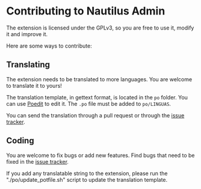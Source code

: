 # Contributing to Nautilus Admin

The extension is licensed under the GPLv3, so you are free to use it, modify it
and improve it.

Here are some ways to contribute:

## Translating

The extension needs to be translated to more languages. You are welcome to
translate it to yours!

The translation template, in gettext format, is located in the `po` folder.
You can use [Poedit](https://poedit.net) to edit it. The `.po` file must be added to `po/LINGUAS`.

You can send the translation through a pull request or through
the [issue tracker](https://github.com/nautilus-admin/nautilus-admin/issues).

## Coding

You are welcome to fix bugs or add new features.
Find bugs that need to be fixed in the [issue tracker](https://github.com/nautilus-admin/nautilus-admin/issues).

If you add any translatable string to the extension, please run the
"./po/update_potfile.sh" script to update the translation template.
